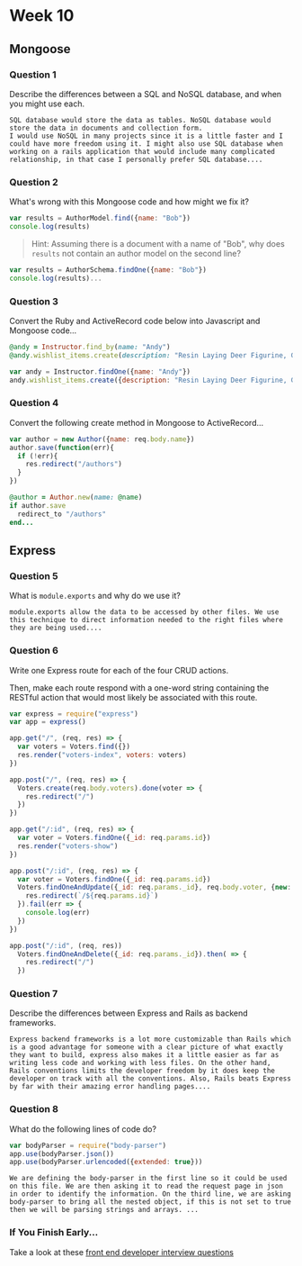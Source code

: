 # Week 10

## Mongoose

### Question 1

Describe the differences between a SQL and NoSQL database, and when you might use each.

```text
SQL database would store the data as tables. NoSQL database would store the data in documents and collection form.
I would use NoSQL in many projects since it is a little faster and I could have more freedom using it. I might also use SQL database when working on a rails application that would include many complicated relationship, in that case I personally prefer SQL database....
```

### Question 2

What's wrong with this Mongoose code and how might we fix it?

```js
var results = AuthorModel.find({name: "Bob"})
console.log(results)
```

> Hint: Assuming there is a document with a name of "Bob", why does `results` not contain an author model on the second line?

```js
var results = AuthorSchema.findOne({name: "Bob"})
console.log(results)...
```

### Question 3

Convert the Ruby and ActiveRecord code below into Javascript and Mongoose code...

```rb
@andy = Instructor.find_by(name: "Andy")
@andy.wishlist_items.create(description: "Resin Laying Deer Figurine, Gold")
```

```js
var andy = Instructor.findOne({name: "Andy"})
andy.wishlist_items.create({description: "Resin Laying Deer Figurine, Gold"})...
```

### Question 4

Convert the following create method in Mongoose to ActiveRecord...

```js
var author = new Author({name: req.body.name})
author.save(function(err){
  if (!err){
    res.redirect("/authors")
  }
})
```

```rb
@author = Author.new(name: @name)
if author.save
  redirect_to "/authors"
end...
```

## Express

### Question 5

What is `module.exports` and why do we use it?

```text
module.exports allow the data to be accessed by other files. We use this technique to direct information needed to the right files where they are being used....
```

### Question 6

Write one Express route for each of the four CRUD actions.

Then, make each route respond with a one-word string containing the RESTful action that would most likely be associated with this route.

```js
var express = require("express")
var app = express()

app.get("/", (req, res) => {
  var voters = Voters.find({})
  res.render("voters-index", voters: voters)
})

app.post("/", (req, res) => {
  Voters.create(req.body.voters).done(voter => {
    res.redirect("/")
  })
})

app.get("/:id", (req, res) => {
  var voter = Voters.findOne({_id: req.params.id})
  res.render("voters-show")
})

app.post("/:id", (req, res) => {
  var voter = Voters.findOne({_id: req.params.id})
  Voters.findOneAndUpdate({_id: req.params._id}, req.body.voter, {new: true}).then(voter => {
    res.redirect(`/${req.params.id}`)
  }).fail(err => {
    console.log(err)
  })
})

app.post("/:id", (req, res))
  Voters.findOneAndDelete({_id: req.params._id}).then( => {
    res.redirect("/")
  })
```

### Question 7

Describe the differences between Express and Rails as backend frameworks.

```text
Express backend frameworks is a lot more customizable than Rails which is a good advantage for someone with a clear picture of what exactly they want to build, express also makes it a little easier as far as writing less code and working with less files. On the other hand, Rails conventions limits the developer freedom by it does keep the developer on track with all the conventions. Also, Rails beats Express by far with their amazing error handling pages....
```

### Question 8

What do the following lines of code do?

```js
var bodyParser = require("body-parser")
app.use(bodyParser.json())
app.use(bodyParser.urlencoded({extended: true}))
```

```text
We are defining the body-parser in the first line so it could be used on this file. We are then asking it to read the request page in json in order to identify the information. On the third line, we are asking body-parser to bring all the nested object, if this is not set to true then we will be parsing strings and arrays. ...
```

### If You Finish Early...

Take a look at these [front end developer interview questions](https://github.com/h5bp/Front-end-Developer-Interview-Questions/blob/master/README.md)
